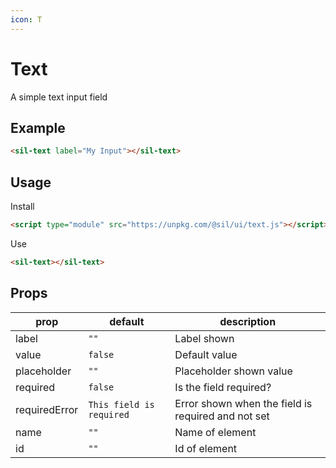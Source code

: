 ```yaml
---
icon: T
---
```


# Text

<script type="module" src="/assets/dist/text.js"></script>

A simple text input field

## Example

<sil-text id="my-input" label="My Input"></sil-text>

```html
<sil-text label="My Input"></sil-text>
```

## Usage

Install

```html
<script type="module" src="https://unpkg.com/@sil/ui/text.js"></script>
```

Use

```html
<sil-text></sil-text>
```

## Props

| prop          | default                  | description                                        |
| ------------- | ------------------------ | -------------------------------------------------- |
| label         | `""`                     | Label shown                                        |
| value         | `false`                  | Default value                                      |
| placeholder   | `""`                     | Placeholder shown value                            |
| required      | `false`                  | Is the field required?                             |
| requiredError | `This field is required` | Error shown when the field is required and not set |
| name          | `""`                     | Name of element                                    |
| id            | `""`                     | Id of element                                      |
